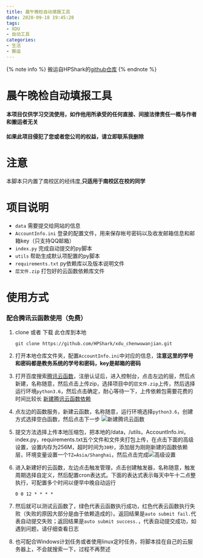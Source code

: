 ```yaml
---
title: 晨午晚检自动填报工具
date: 2020-09-18 19:45:28
tags: 
- XDU
- 自动工具
categories: 
- 生活
- 搬运
---
```

{% note info %}
搬运自HPShark的[github仓库](https://github.com/HPShark/xdu_chenwuwanjian)
{% endnote %}

# 晨午晚检自动填报工具

#### 本项目仅供学习交流使用，如作他用所承受的任何直接、间接法律责任一概与作者和搬运者无关

#### 如果此项目侵犯了您或者您公司的权益，请立即联系我删除
<!-- more -->
# 注意

本脚本只内置了南校区的经纬度,**只适用于南校区在校的同学**


# 项目说明

- `data` 需要提交给网站的信息
- `AccountInfo.ini` 登录的配置文件，用来保存帐号密码以及收发邮箱信息和邮箱key（只支持QQ邮箱）
- `index.py` 完成自动提交的py脚本
- `utils` 帮助生成默认项配置的py脚本
- `requirements.txt` py依赖库以及版本说明文件
- `层文件.zip` 打包好的云函数依赖库文件



# 使用方式

### 配合腾讯云函数使用（免费）

1. clone 或者 下载 此仓库到本地

   ```
   git clone https://github.com/HPShark/xdu_chenwuwanjian.git
   ```

2. 打开本地仓库文件夹，配置`AccountInfo.ini`中对应的信息，**注意这里的学号和密码都是教务系统的学号和密码，key是邮箱的密码**

3. 打开百度搜索[腾讯云函数](https://console.cloud.tencent.com/scf/index?rid=1)，注册认证后，进入控制台，点击左边的层，然后点新建，名称随意，然后点击上传zip，选择项目中的`层文件.zip`上传，然后选择运行环境`python3.6`，然后点击确定，耐心等待一下，上传依赖包需要花费的时间比较长 [新建腾讯云函数依赖](ceng.jpg)

4. 点左边的函数服务，新建云函数，名称随意，运行环境选择`python3.6`，创建方式选择空白函数，然后点击下一步 ![新建腾讯云函数](hanshu.jpg)
5. 提交方法选择上传本地压缩包，把本地的/data，/utils，AccountInfo.ini，index.py，requirements.txt五个文件和文件夹打包上传，在点击下面的高级设置，设置内存为256M，超时时间为`30秒`，添加层为刚刚新建的函数依赖层，环境变量设置一个`TZ=Asia/Shanghai`，然后点击完成![高级设置](gaoji.jpg)

6. 进入新建好的云函数，左边点击触发管理，点击创建触发器，名称随意，触发周期选择自定义，然后配置cron表达式。下面的表达式表示每天中午十二点整执行，可配置多个时间以便早中晚自动运行

   ```
   0 0 12 * * * *
   ```

7. 然后就可以测试云函数了，绿色代表云函数执行成功，红色代表云函数执行失败（失败的原因大部分是由于依赖造成的）。返回结果是`auto submit fail.`代表自动提交失败；返回结果是`auto submit success.`，代表自动提交成功，如遇到问题，请仔细查看日志

8. 也可配合Windows计划任务或者使用linux定时任务，将脚本挂在自己的云服务器上，不会就搜索一下，过程不再赘述

#### 